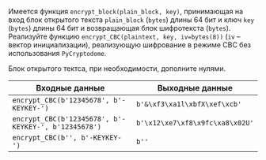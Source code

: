 Имеется функция `encrypt_block(plain_block, key)`, принимающая на вход блок открытого текста `plain_block` (`bytes`) длины 64 бит и ключ `key` (`bytes`) длины 64 бит и возвращающая блок шифротекста (`bytes`). Реализуйте функцию `encrypt_CBC(plaintext, key, iv=bytes(8))` (`iv` – вектор инициализации), реализующую шифрование в режиме CBC без использования `PyCryptodome`.

Блок открытого тектса, при необходимости, дополните нулями.

| Входные данные | Выходные данные |
| --- | --- |
| `encrypt_CBC(b'12345678', b'-KEYKEY-')` | `b'&\xf3\xa1l\xbfX\xef\xcb'` |
| `encrypt_CBC(b'12345678', b'-KEYKEY-', b'12345678')` | `b'\x12\xe7\xf8\x9fc\xa8\x02U'` |
| `encrypt_CBC(b'', b'-KEYKEY-')` | `b''` |
